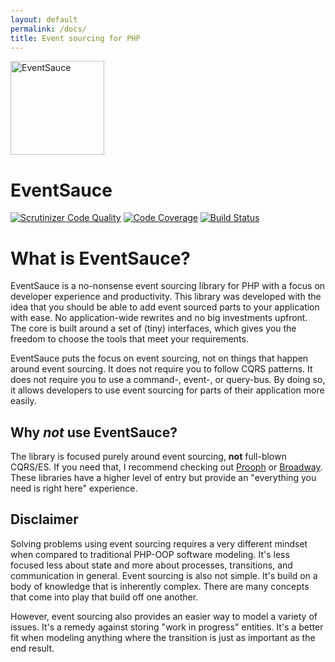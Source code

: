 ```yaml
---
layout: default
permalink: /docs/
title: Event sourcing for PHP
---
```


<div class="text-center mb-8">
    <img id="logo" src="/static/logo.svg" height="150px" width="150px" alt="EventSauce">
    <h1 class="text-grey-darkest mt-1">
        Event<span class="text-red">Sauce</span>
    </h1>
</div>

[![Scrutinizer Code Quality](https://scrutinizer-ci.com/g/EventSaucePHP/EventSauce/badges/quality-score.png?b=master)](https://scrutinizer-ci.com/g/EventSaucePHP/EventSauce/?branch=master)
[![Code Coverage](https://scrutinizer-ci.com/g/EventSaucePHP/EventSauce/badges/coverage.png?b=master)](https://scrutinizer-ci.com/g/EventSaucePHP/EventSauce/?branch=master)
[![Build Status](https://travis-ci.org/EventSaucePHP/EventSauce.svg?branch=master)](https://travis-ci.org/EventSaucePHP/EventSauce)


# What is EventSauce?

EventSauce is a no-nonsense event sourcing library for PHP with a focus on developer
experience and productivity. This library was developed with the idea that you should
be able to add event sourced parts to your application with ease. No application-wide
rewrites and no big investments upfront. The core is built around a set of (tiny)
interfaces, which gives you the freedom to choose the tools that meet your requirements.

EventSauce puts the focus on event sourcing, not on things that happen around event
sourcing. It does not require you to follow CQRS patterns. It does not require you
to use a command-, event-, or query-bus. By doing so, it allows developers to use
event sourcing for parts of their application more easily.

## Why _not_ use EventSauce?

The library is focused purely around event sourcing, **not** full-blown CQRS/ES. If
you need that, I recommend checking out [Prooph](https://github.com/prooph) or
[Broadway](https://github.com/broadway/broadway). These libraries have a higher level
of entry but provide an "everything you need is right here" experience.

## Disclaimer

Solving problems using event sourcing requires a very different mindset when compared
to traditional PHP-OOP software modeling. It's less focused less about state and more
about processes, transitions, and communication in general. Event sourcing is also not
simple. It's build on a body of knowledge that is inherently complex. There are many
concepts that come into play that build off one another.

However, event sourcing also provides an easier way to model a variety of issues. It's
a remedy against storing "work in progress" entities. It's a better fit when modeling
anything where the transition is just as important as the end result.

